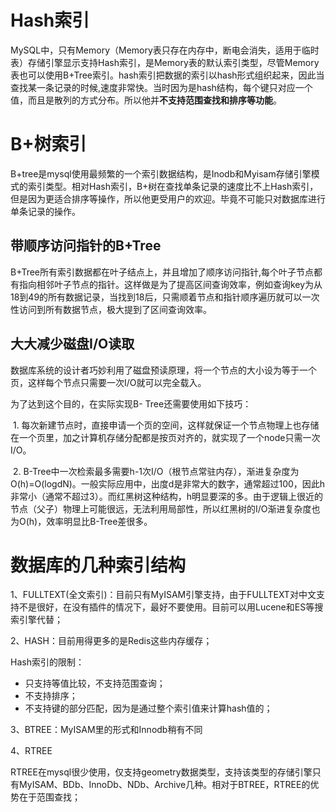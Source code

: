 # Hash索引
​	MySQL中，只有Memory（Memory表只存在内存中，断电会消失，适用于临时表）存储引擎显示支持Hash索引，是Memory表的默认索引类型，尽管Memory表也可以使用B+Tree索引。hash索引把数据的索引以hash形式组织起来，因此当查找某一条记录的时候,速度非常快。当时因为是hash结构，每个键只对应一个值，而且是散列的方式分布。所以他并**不支持范围查找和排序等功能**。

# B+树索引

​	B+tree是mysql使用最频繁的一个索引数据结构，是Inodb和Myisam存储引擎模式的索引类型。相对Hash索引，B+树在查找单条记录的速度比不上Hash索引，但是因为更适合排序等操作，所以他更受用户的欢迎。毕竟不可能只对数据库进行单条记录的操作。

## 带顺序访问指针的B+Tree

​	B+Tree所有索引数据都在叶子结点上，并且增加了顺序访问指针,每个叶子节点都有指向相邻叶子节点的指针。这样做是为了提高区间查询效率，例如查询key为从18到49的所有数据记录，当找到18后，只需顺着节点和指针顺序遍历就可以一次性访问到所有数据节点，极大提到了区间查询效率。

## 大大减少磁盘I/O读取

数据库系统的设计者巧妙利用了磁盘预读原理，将一个节点的大小设为等于一个页，这样每个节点只需要一次I/O就可以完全载入。

为了达到这个目的，在实际实现B- Tree还需要使用如下技巧：

​	1. 每次新建节点时，直接申请一个页的空间，这样就保证一个节点物理上也存储在一个页里，加之计算机存储分配都是按页对齐的，就实现了一个node只需一次I/O。

​	2. B-Tree中一次检索最多需要h-1次I/O（根节点常驻内存），渐进复杂度为O(h)=O(logdN)。一般实际应用中，出度d是非常大的数字，通常超过100，因此h非常小（通常不超过3）。而红黑树这种结构，h明显要深的多。由于逻辑上很近的节点（父子）物理上可能很远，无法利用局部性，所以红黑树的I/O渐进复杂度也为O(h)，效率明显比B-Tree差很多。



# 数据库的几种索引结构

1、FULLTEXT(全文索引)：目前只有MyISAM引擎支持，由于FULLTEXT对中文支持不是很好，在没有插件的情况下，最好不要使用。目前可以用Lucene和ES等搜索引擎代替；

2、HASH：目前用得更多的是Redis这些内存缓存；

Hash索引的限制：

- 只支持等值比较，不支持范围查询；
- 不支持排序；
- 不支持键的部分匹配，因为是通过整个索引值来计算hash值的；

3、BTREE：MyISAM里的形式和Innodb稍有不同

4、RTREE

RTREE在mysql很少使用，仅支持geometry数据类型，支持该类型的存储引擎只有MyISAM、BDb、InnoDb、NDb、Archive几种。相对于BTREE，RTREE的优势在于范围查找；

